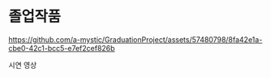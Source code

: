 # 졸업작품

https://github.com/a-mystic/GraduationProject/assets/57480798/8fa42e1a-cbe0-42c1-bcc5-e7ef2cef826b

시연 영상
